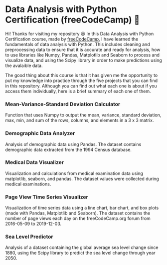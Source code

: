 # Data Analysis with Python Certification (freeCodeCamp) 🐍
Hi! Thanks for visiting my repository 😃 In this Data Analysis with Python Certification course, made by <a href="https://www.freecodecamp.org/">freeCodeCamp</a>, I have learned the fundamentals of data analysis with Python. This includes cleaning and preprocessing data to ensure that it is accurate and ready for analysis, how to use libraries like Numpy, Pandas, Matplotlib and Seaborn to process and visualize data, and using the Scipy library in order to make predictions using the avalaible data.

The good thing about this course is that it has given me the opportunity to put my knowledge into practice through the five projects that you can find in this repository. Although you can find out what each one is about if you access them individually, here is a brief summary of each one of them.

### Mean-Variance-Standard Deviation Calculator
Function that uses Numpy to output the mean, variance, standard deviation, max, min, and sum of the rows, columns, and elements in a 3 x 3 matrix.

### Demographic Data Analyzer
Analysis of demographic data using Pandas. The dataset contains demographic data extracted from the 1994 Census database.

### Medical Data Visualizer
Visualization and calculations from medical examination data using matplotlib, seaborn, and pandas. The dataset values were collected during medical examinations.

### Page View Time Series Visualizer
Visualization of time series data using a line chart, bar chart, and box plots (made with Pandas, Matplotlib and Seaborn). The dataset contains the number of page views each day on the freeCodeCamp.org forum from 2016-05-09 to 2019-12-03.

### Sea Level Predictor
Analysis of a dataset containing the global average sea level change since 1880, using the Scipy library to predict the sea level change through year 2050.

